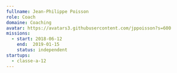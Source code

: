 ```yaml
---
fullname: Jean-Philippe Poisson
role: Coach
domaine: Coaching
avatar: https://avatars3.githubusercontent.com/jppoisson?s=600
missions:
  - start: 2018-06-12
    end:  2019-01-15
    status: independent
startups:
  - classe-a-12
---
```

